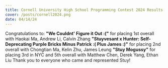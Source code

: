 ```yaml
---
title: Cornell University High School Programming Contest 2024 Results
cover: /posts/cornell2024.png
date: 04/14/24
---
```

Congratulations to:
<db />
**"We Couldnt' Figure it Out :("** for placing 1st overall with Haokai Ma, Andrew Li, Calvin Zhang
<db />
**"Stuyvesant x Hunter: Self-Deprecating Purple Bricks Minus Patrick :( Plus James :)"** for placing 2nd overall with Chongtian Ma, Kelin Zhu, James Leung
<db />
**"Stuy Mogussy"** for placing 3rd in NYC and 5th overall with Matthew Chen, Derek Yang, Ethan Liu
<db />
Thank you to everyone who came and represented Stuy!